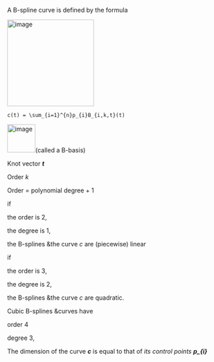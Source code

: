 A B-spline curve is defined by the formula 

<img width="200" alt="image" src="https://github.com/ChenxingWang93/ComputationalGeometry/assets/31954987/85f6fdc7-0b24-4ff9-9140-31d7e396b523">

```
c(t) = \sum_{i=1}^{n}p_{i}B_{i,k,t}(t)
```

<img width="65" alt="image" src="https://github.com/ChenxingWang93/ComputationalGeometry/assets/31954987/3c25b8ff-9cd8-4c74-b7cd-2c88dca7a8bb">(called a B-basis)

Knot vector ***t***

Order _k_

Order = polynomial degree + 1

if 

the order is 2,

the degree is 1,

the B-splines &the curve _c_ are (piecewise) linear

if 

the order is 3,

the degree is 2,

the B-splines &the curve _c_ are quadratic.

Cubic B-splines &curves have 

order 4

degree 3,

The dimension of the curve ***c*** is equal to that of _its control points_ ***p_{i}***
